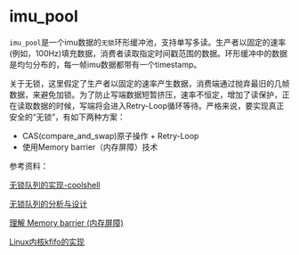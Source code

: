 # imu_pool
`imu_pool`是一个imu数据的`无锁`环形缓冲池，支持单写多读。生产者以固定的速率(例如，100Hz)填充数据，消费者读取指定时间戳范围的数据。环形缓冲中的数据是均匀分布的，每一帧imu数据都带有一个timestamp。

关于无锁，这里假定了生产者以固定的速率产生数据，消费端通过抛弃最旧的几帧数据，来避免加锁。为了防止写端数据短暂挤压，速率不恒定，增加了读保护，正在读取数据的时候，写端将会进入Retry-Loop循环等待。严格来说，要实现真正安全的“无锁”，有如下两种方案：
-  CAS(compare_and_swap)原子操作 + Retry-Loop
-  使用Memory barrier（内存屏障）技术

参考资料：

[无锁队列的实现-coolshell](https://coolshell.cn/articles/8239.html)

[无锁队列的分析与设计](https://www.ibm.com/developerworks/cn/aix/library/au-multithreaded_structures2/index.html)

[理解 Memory barrier (内存屏障)](https://zhuanlan.zhihu.com/p/102307258)

[Linux内核kfifo的实现](https://www.linuxidc.com/Linux/2016-12/137936.htm)